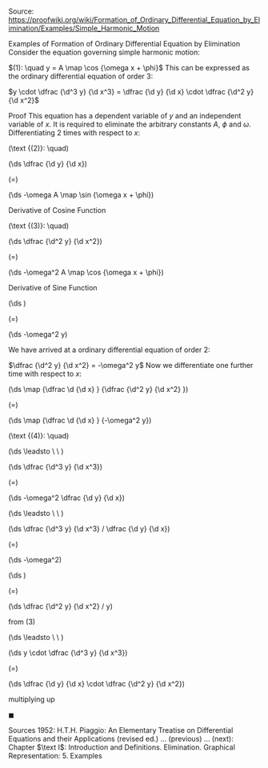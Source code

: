 # 

Source: https://proofwiki.org/wiki/Formation_of_Ordinary_Differential_Equation_by_Elimination/Examples/Simple_Harmonic_Motion

Examples of Formation of Ordinary Differential Equation by Elimination
Consider the equation governing simple harmonic motion:

$(1): \quad y = A \map \cos {\omega x + \phi}$
This can be expressed as the ordinary differential equation of order $3$:

$y \cdot \dfrac {\d^3 y} {\d x^3} = \dfrac {\d y} {\d x} \cdot \dfrac {\d^2 y} {\d x^2}$


Proof
This equation has a dependent variable of $y$ and an independent variable of $x$.
It is required to eliminate the arbitrary constants $A$, $\phi$ and $\omega$.
Differentiating $2$ times with respect to $x$:




\(\text {(2)}: \quad\)









\(\ds \dfrac {\d y} {\d x}\)

\(=\)







\(\ds -\omega A \map \sin {\omega x + \phi}\)





Derivative of Cosine Function




\(\text {(3)}: \quad\)









\(\ds \dfrac {\d^2 y} {\d x^2}\)

\(=\)







\(\ds -\omega^2 A \map \cos {\omega x + \phi}\)





Derivative of Sine Function














\(\ds \)

\(=\)







\(\ds -\omega^2 y\)









We have arrived at a ordinary differential equation of order $2$:

$\dfrac {\d^2 y} {\d x^2} = -\omega^2 y$
Now we differentiate one further time with respect to $x$:














\(\ds \map {\dfrac \d {\d x} } {\dfrac {\d^2 y} {\d x^2} }\)

\(=\)







\(\ds \map {\dfrac \d {\d x} } {-\omega^2 y}\)










\(\text {(4)}: \quad\)



\(\ds \leadsto \ \ \)





\(\ds \dfrac {\d^3 y} {\d x^3}\)

\(=\)







\(\ds -\omega^2 \dfrac {\d y} {\d x}\)














\(\ds \leadsto \ \ \)





\(\ds \dfrac {\d^3 y} {\d x^3} / \dfrac {\d y} {\d x}\)

\(=\)







\(\ds -\omega^2\)




















\(\ds \)

\(=\)







\(\ds \dfrac {\d^2 y} {\d x^2} / y\)





from $(3)$








\(\ds \leadsto \ \ \)





\(\ds y \cdot \dfrac {\d^3 y} {\d x^3}\)

\(=\)







\(\ds \dfrac {\d y} {\d x} \cdot \dfrac {\d^2 y} {\d x^2}\)





multiplying up



$\blacksquare$


Sources
1952: H.T.H. Piaggio: An Elementary Treatise on Differential Equations and their Applications (revised ed.) ... (previous) ... (next): Chapter $\text I$: Introduction and Definitions. Elimination. Graphical Representation: $5$. Examples




